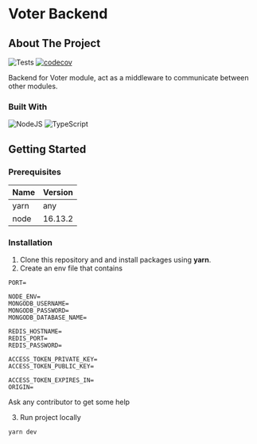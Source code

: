 # Voter Backend

## About The Project

![Tests](https://github.com/Voter-Software-Process-2022/voter-backend/actions/workflows/tests.yml/badge.svg)
[![codecov](https://codecov.io/gh/Voter-Software-Process-2022/voter-backend/branch/main/graph/badge.svg?token=E5LKK421GB)](https://codecov.io/gh/Voter-Software-Process-2022/voter-backend)

Backend for Voter module, act as a middleware to communicate between other modules.

### Built With

![NodeJS](https://img.shields.io/badge/node.js-6DA55F?style=for-the-badge&logo=node.js&logoColor=white)
![TypeScript](https://img.shields.io/badge/typescript-%23007ACC.svg?style=for-the-badge&logo=typescript&logoColor=white)

## Getting Started

### Prerequisites

| Name | Version |
|------|---------|
| yarn | any |
| node | 16.13.2 |

### Installation
1. Clone this repository and and install packages using **yarn**.
2. Create an env file that contains
```
PORT=

NODE_ENV=
MONGODB_USERNAME=
MONGODB_PASSWORD=
MONGODB_DATABASE_NAME=

REDIS_HOSTNAME=
REDIS_PORT=
REDIS_PASSWORD=

ACCESS_TOKEN_PRIVATE_KEY=
ACCESS_TOKEN_PUBLIC_KEY=

ACCESS_TOKEN_EXPIRES_IN=
ORIGIN=
```
Ask any contributor to get some help

3. Run project locally
```
yarn dev
```
